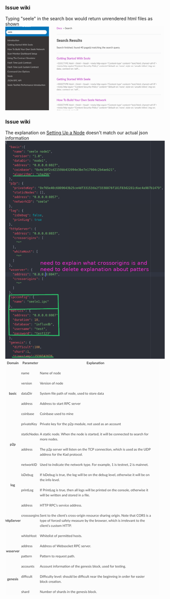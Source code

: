 ### Issue wiki
  Typing "seele" in the search box would return unrendered html files as shown
  <img src='imagefolder/0215search.png'>

### Issue wiki
  The explanation on [Setting Up a Node](https://seeleteam.github.io/seele-doc/docs/Getting-Started-With-Seele.html#setting-up-a-node) doesn't match our actual json information
  <img src='imagefolder/0215setupnode.png'>
  <img src='imagefolder/0215setupnode2.png'>
